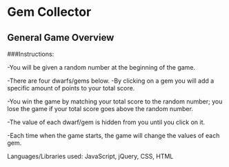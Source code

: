 # Gem Collector

## General Game Overview

###Instructions: 

-You will be given a random number at the beginning of the game.

-There are four dwarfs/gems below. 
  -By clicking on a gem you will add a specific amount of points to your total score.

-You win the game by matching your total score to the random number; you lose the game if your total score goes above the random number.

-The value of each dwarf/gem is hidden from you until you click on it.

-Each time when the game starts, the game will change the values of each gem.

Languages/Libraries used: JavaScript, jQuery, CSS, HTML

